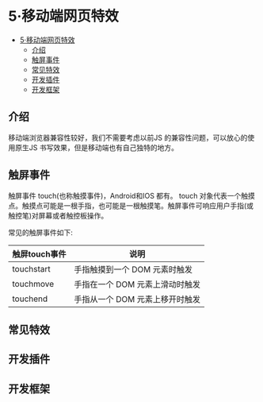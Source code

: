 # 5·移动端网页特效

<!-- TOC -->
* [5·移动端网页特效](#5移动端网页特效)
  * [介绍](#介绍)
  * [触屏事件](#触屏事件)
  * [常见特效](#常见特效)
  * [开发插件](#开发插件)
  * [开发框架](#开发框架)
<!-- TOC -->

## 介绍
移动端浏览器兼容性较好，我们不需要考虑以前JS 的兼容性问题，可以放心的使用原生JS 书写效果，但是移动端也有自己独特的地方。

## 触屏事件
触屏事件 touch(也称触摸事件)，Android和IOS 都有。
touch 对象代表一个触摸点。触摸点可能是一根手指，也可能是一根触摸笔。触屏事件可响应用户手指(或触控笔)对屏幕或者触控板操作。

常见的触屏事件如下:

| 触屏touch事件  | 说明                 |
|------------|--------------------|
| touchstart | 手指触摸到一个 DOM 元素时触发  |
| touchmove  | 手指在一个 DOM 元素上滑动时触发 |
| touchend   | 手指从一个 DOM 元素上移开时触发 |












## 常见特效

## 开发插件
## 开发框架